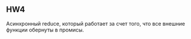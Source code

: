 ## HW4
Асинхронный reduce, который работает за счет того, что все внешние функции обернуты в промисы.
